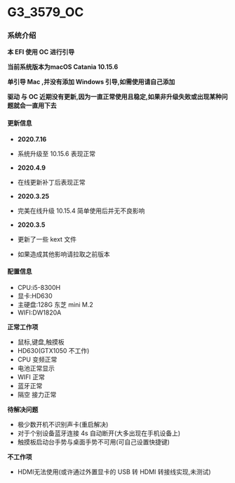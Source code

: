 # G3_3579_OC
### 系统介绍
**本 EFI 使用 OC 进行引导**

**当前系统版本为macOS Catania 10.15.6**

**单引导 Mac ,并没有添加 Windows 引导,如需使用请自己添加**

**驱动 与 OC 近期没有更新,因为一直正常使用且稳定,如果非升级失败或出现某种问题就会一直用下去**
#### 更新信息
* **2020.7.16**
* 系统升级至 10.15.6 表现正常

* **2020.4.9**
* 在线更新补丁后表现正常

* **2020.3.25**
* 完美在线升级 10.15.4 简单使用后并无不良影响

* **2020.3.5**
* 更新了一些 kext 文件
* 如果造成其他影响请拉取之前版本
#### 配置信息

* CPU:i5-8300H
* 显卡:HD630
* 主硬盘:128G 东芝 mini M.2  
* WIFI:DW1820A


**正常工作项**

* 鼠标,键盘,触摸板
* HD630(GTX1050 不工作) 
* CPU 变频正常
* 电池正常显示
* WIFI 正常
* 蓝牙正常
* 隔空 接力正常

**待解决问题**

* 极少数开机不识别声卡(重启解决)
* 对于个别设备蓝牙连接 4s 自动断开(大多出现在手机设备上)
* 触摸板启动台手势与桌面手势不可用(可自己设置快捷键)

**不工作项**

* HDMI无法使用(或许通过外置显卡的 USB 转 HDMI 转接线实现,未测试)
